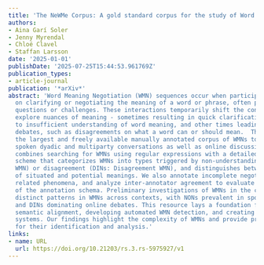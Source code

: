 ```yaml
---
title: 'The NeWMe Corpus: A gold standard corpus for the study of Word Meaning Negotiation'
authors:
- Aina Garí Soler
- Jenny Myrendal
- Chloé Clavel
- Staffan Larsson
date: '2025-01-01'
publishDate: '2025-07-25T15:44:53.961769Z'
publication_types:
- article-journal
publication: '*arXiv*'
abstract: 'Word Meaning Negotiation (WMN) sequences occur when participants focus
  on clarifying or negotiating the meaning of a word or phrase, often prompted by
  questions or challenges. These interactions temporarily shift the conversation to
  explore nuances of meaning - sometimes resulting in quick clarification when due
  to insufficient understanding of word meaning, and other times leading to extended
  debates, such as disagreements on what a word can or should mean.  This paper presents
  the largest and freely available manually annotated corpus of WMNs to date, encompassing
  spoken dyadic and multiparty conversations as well as online discussions. Our methodology
  combines searching for WMNs using regular expressions with a detailed annotation
  scheme that categorizes WMNs into types triggered by non-understanding (NONs: Non-understanding
  WMN) or disagreement (DINs: Disagreement WMN), and distinguishes between negotiations
  of situated and potential meanings. We also annotate incomplete negotiations and
  related phenomena, and analyze inter-annotator agreement to evaluate the reliability
  of the annotation schema. Preliminary investigations of WMNs in the corpus reveal
  distinct patterns in WMNs across contexts, with NONs prevalent in spoken interactions
  and DINs dominating online debates. This resource lays a foundation for studying
  semantic alignment, developing automated WMN detection, and creating adaptive dialogue
  systems. Our findings highlight the complexity of WMNs and provide practical insights
  for their identification and analysis.'
links:
- name: URL
  url: https://doi.org/10.21203/rs.3.rs-5975927/v1
---
```

